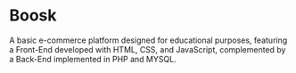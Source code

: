 # Boosk
 A basic e-commerce platform designed for educational purposes, featuring a Front-End developed with HTML, CSS, and JavaScript, complemented by a Back-End implemented in PHP and MYSQL.
